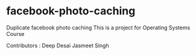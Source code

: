 # facebook-photo-caching
Duplicate facebook photo caching 
This is a project for Operating Systems Course

Contributors : 
Deep Desai
Jasmeet Singh
